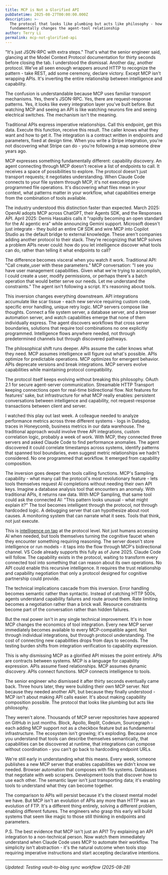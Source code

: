 ```yaml
---
title: MCP is Not a Glorified API
pubDatetime: 2025-08-27T00:00:00.000Z
description: >-
  The protocol that looks like plumbing but acts like philosophy - how MCP
  fundamentally changes the agent-tool relationship
author: Terry Li
permalink: mcp-not-glorified-api
---
```


"It's just JSON-RPC with extra steps." That's what the senior engineer said, glancing at the Model Context Protocol documentation for thirty seconds before closing the tab. I understood the dismissal. Another day, another protocol. We've all seen enough wrappers around HTTP to recognize the pattern - take REST, add some ceremony, declare victory. Except MCP isn't wrapping APIs. It's inverting the entire relationship between intelligence and capability.

The confusion is understandable because MCP uses familiar transport mechanisms. Yes, there's JSON-RPC. Yes, there are request-response patterns. Yes, it looks like every integration layer you've built before. But watching MCP and seeing an API is like watching neurons fire and seeing electrical switches. The mechanism isn't the meaning.

Traditional APIs express imperative relationships. Call this endpoint, get this data. Execute this function, receive this result. The caller knows what they want and how to get it. The integration is a contract written in endpoints and parameters, fixed at design time. When you write a Stripe integration, you're not discovering what Stripe can do - you're following a map someone drew years ago.

MCP expresses something fundamentally different: capability discovery. An agent connecting through MCP doesn't receive a list of endpoints to call. It receives a space of possibilities to explore. The protocol doesn't just transport requests; it negotiates understanding. When Claude Code connects to your file system through MCP, it's not executing pre-programmed file operations. It's discovering what files mean in your context, what patterns matter in your workflow, what capabilities emerge from the combination of tools available.

The industry understood this distinction faster than expected. March 2025: OpenAI adopts MCP across ChatGPT, their Agents SDK, and the Responses API. April 2025: Demis Hassabis calls it "rapidly becoming an open standard for the AI agentic era" while announcing Gemini support. Microsoft doesn't just integrate - they build an entire C# SDK and wire MCP into Copilot Studio as the default bridge to external knowledge. These aren't companies adding another protocol to their stack. They're recognizing that MCP solves a problem APIs never could: how do you let intelligence discover what tools can do, rather than telling it what endpoints to call?

The difference becomes visceral when you watch it work. Traditional API: "Call create_user with these parameters." MCP conversation: "I see you have user management capabilities. Given what we're trying to accomplish, I could create a user, modify permissions, or perhaps there's a batch operation that would better serve our needs. Let me understand the constraints." The agent isn't following a script. It's reasoning about tools.

This inversion changes everything downstream. API integrations accumulate like scar tissue - each new service requiring custom code, specific error handling, unique retry logic. MCP servers compose like thoughts. Connect a file system server, a database server, and a browser automation server, and watch capabilities emerge that none of them individually express. The agent discovers workflows that cross server boundaries, solutions that require tool combinations no one explicitly programmed. Intelligence flows anywhere needed, not through predetermined channels but through discovered pathways.

The philosophical shift runs deeper. APIs assume the caller knows what they need. MCP assumes intelligence will figure out what's possible. APIs optimize for predictable operations. MCP optimizes for emergent behavior. APIs deprecate versions and break integrations. MCP servers evolve capabilities while maintaining protocol compatibility.

The protocol itself keeps evolving without breaking this philosophy. OAuth 2.1 for secure agent-server communication. Streamable HTTP Transport keeping connections open for real-time bidirectional flow. Not features for features' sake, but infrastructure for what MCP really enables: persistent conversations between intelligence and capability, not request-response transactions between client and server.

I watched this play out last week. A colleague needed to analyze performance metrics across three different systems - logs in Datadog, traces in Honeycomb, business metrics in our data warehouse. The traditional approach would involve three API integrations, custom correlation logic, probably a week of work. With MCP, they connected three servers and asked Claude Code to find performance anomalies. The agent discovered it could correlate timestamps across systems, identify patterns that spanned tool boundaries, even suggest metric relationships we hadn't considered. No one programmed that workflow. It emerged from capability composition.

The inversion goes deeper than tools calling functions. MCP's Sampling capability - what many call the protocol's most revolutionary feature - lets tools themselves request AI completions without needing their own API keys. Imagine a database analysis tool that encounters an anomaly. With traditional APIs, it returns raw data. With MCP Sampling, that same tool could ask the connected AI: "This pattern looks unusual - what might explain it?" The tool becomes intelligent through the protocol, not through hardcoded logic. A debugging server that can hypothesize about root causes. A monitoring system that can narrate what it sees. Tools that think, not just execute.

This is [intelligence on tap](/posts/intelligence-on-tap/) at the protocol level. Not just humans accessing AI when needed, but tools themselves turning the cognitive faucet when they encounter something requiring reasoning. The server doesn't store intelligence or run models - it taps into the flow through MCP's bidirectional channel. VS Code already supports this fully as of June 2025. Claude Code will follow. The capability exists in the protocol, waiting to transform every connected tool into something that can reason about its own operations. No API could enable this recursive intelligence. It requires the trust relationship and capability negotiation that only a protocol designed for cognitive partnership could provide.

The technical implications cascade from this inversion. Error handling becomes semantic rather than syntactic. Instead of catching HTTP 500s, agents understand capability failures and route around them. Rate limiting becomes a negotiation rather than a brick wall. Resource constraints become part of the conversation rather than hidden failures.

But the real power isn't in any single technical improvement. It's in how MCP changes the economics of tool integration. Every new MCP server immediately becomes available to every MCP-compatible agent. Not through individual integrations, but through protocol understanding. The cost of connecting new capabilities drops from days to seconds. The testing burden shifts from integration verification to capability expression.

This is why dismissing MCP as a glorified API misses the point entirely. APIs are contracts between systems. MCP is a language for capability expression. APIs assume fixed relationships. MCP assumes dynamic discovery. APIs connect functions. MCP connects intelligence to tools.

The senior engineer who dismissed it after thirty seconds eventually came back. Three hours later, they were building their own MCP server. Not because they needed another API, but because they finally understood - MCP isn't about making API calls easier. It's about making capability composition possible. The protocol that looks like plumbing but acts like philosophy.

They weren't alone. Thousands of MCP server repositories have appeared on GitHub in just months. Block, Apollo, Replit, Codeium, Sourcegraph - each adding MCP support not as a checkbox feature but as fundamental infrastructure. The ecosystem isn't growing; it's exploding. Because once you understand that tools can describe themselves semantically, that capabilities can be discovered at runtime, that integrations can compose without coordination - you can't go back to hardcoding endpoint URLs.

We're still early in understanding what this means. Every week, someone publishes a new MCP server that enables capabilities we didn't know we needed. Browser automation that composes with file systems. Databases that negotiate with web scrapers. Development tools that discover how to use each other. The semantic layer isn't just transporting data; it's enabling tools to understand what they can become together.

The comparison to APIs will persist because it's the closest mental model we have. But MCP isn't an evolution of APIs any more than HTTP was an evolution of FTP. It's a different thing entirely, solving a different problem, enabling different futures. The engineers who grasp this early will build systems that seem like magic to those still thinking in endpoints and parameters.

P.S. The best evidence that MCP isn't just an API? Try explaining an API integration to a non-technical person. Now watch them immediately understand when Claude Code uses MCP to automate their workflow. The simplicity isn't abstraction - it's the natural outcome when tools stop requiring imperative instructions and start accepting declarative intentions.

---
*Updated: Testing vault-to-blog sync workflow (2025-08-28)*
